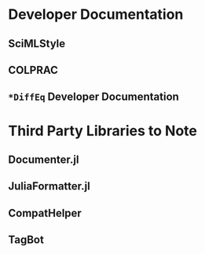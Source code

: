 # Developer Documentation

## SciMLStyle 

## COLPRAC 

## `*DiffEq` Developer Documentation

# Third Party Libraries to Note

## Documenter.jl

## JuliaFormatter.jl

## CompatHelper

## TagBot